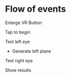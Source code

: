 # Flow of events
Enlarge VR Button

Tap to begin

Test left eye
- Generate left plane

Test right eye

Show results